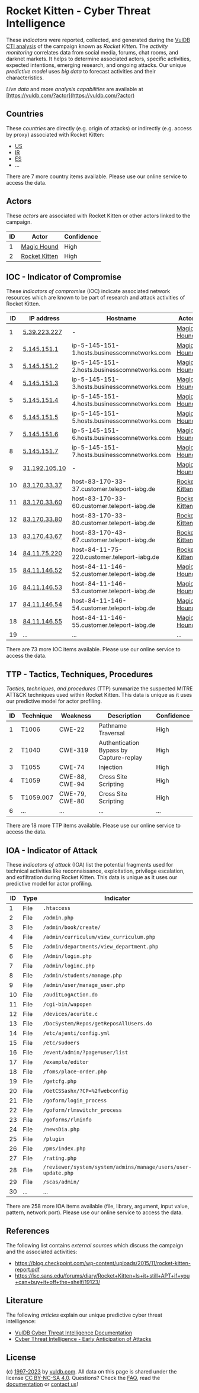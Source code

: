 # Rocket Kitten - Cyber Threat Intelligence

These _indicators_ were reported, collected, and generated during the [VulDB CTI analysis](https://vuldb.com/?kb.cti) of the campaign known as _Rocket Kitten_. The _activity monitoring_ correlates data from social media, forums, chat rooms, and darknet markets. It helps to determine associated actors, specific activities, expected intentions, emerging research, and ongoing attacks. Our unique _predictive model_ uses _big data_ to forecast activities and their characteristics.

_Live data_ and more _analysis capabilities_ are available at [https://vuldb.com/?actor](https://vuldb.com/?actor)

## Countries

These _countries_ are directly (e.g. origin of attacks) or indirectly (e.g. access by proxy) associated with Rocket Kitten:

* [US](https://vuldb.com/?country.us)
* [IR](https://vuldb.com/?country.ir)
* [ES](https://vuldb.com/?country.es)
* ...

There are 7 more country items available. Please use our online service to access the data.

## Actors

These _actors_ are associated with Rocket Kitten or other actors linked to the campaign.

ID | Actor | Confidence
-- | ----- | ----------
1 | [Magic Hound](https://vuldb.com/?actor.magic_hound) | High
2 | [Rocket Kitten](https://vuldb.com/?actor.rocket_kitten) | High

## IOC - Indicator of Compromise

These _indicators of compromise_ (IOC) indicate associated network resources which are known to be part of research and attack activities of Rocket Kitten.

ID | IP address | Hostname | Actor | Confidence
-- | ---------- | -------- | ----- | ----------
1 | [5.39.223.227](https://vuldb.com/?ip.5.39.223.227) | - | [Magic Hound](https://vuldb.com/?actor.magic_hound) | High
2 | [5.145.151.1](https://vuldb.com/?ip.5.145.151.1) | ip-5-145-151-1.hosts.businesscomnetworks.com | [Magic Hound](https://vuldb.com/?actor.magic_hound) | High
3 | [5.145.151.2](https://vuldb.com/?ip.5.145.151.2) | ip-5-145-151-2.hosts.businesscomnetworks.com | [Magic Hound](https://vuldb.com/?actor.magic_hound) | High
4 | [5.145.151.3](https://vuldb.com/?ip.5.145.151.3) | ip-5-145-151-3.hosts.businesscomnetworks.com | [Magic Hound](https://vuldb.com/?actor.magic_hound) | High
5 | [5.145.151.4](https://vuldb.com/?ip.5.145.151.4) | ip-5-145-151-4.hosts.businesscomnetworks.com | [Magic Hound](https://vuldb.com/?actor.magic_hound) | High
6 | [5.145.151.5](https://vuldb.com/?ip.5.145.151.5) | ip-5-145-151-5.hosts.businesscomnetworks.com | [Magic Hound](https://vuldb.com/?actor.magic_hound) | High
7 | [5.145.151.6](https://vuldb.com/?ip.5.145.151.6) | ip-5-145-151-6.hosts.businesscomnetworks.com | [Magic Hound](https://vuldb.com/?actor.magic_hound) | High
8 | [5.145.151.7](https://vuldb.com/?ip.5.145.151.7) | ip-5-145-151-7.hosts.businesscomnetworks.com | [Magic Hound](https://vuldb.com/?actor.magic_hound) | High
9 | [31.192.105.10](https://vuldb.com/?ip.31.192.105.10) | - | [Magic Hound](https://vuldb.com/?actor.magic_hound) | High
10 | [83.170.33.37](https://vuldb.com/?ip.83.170.33.37) | host-83-170-33-37.customer.teleport-iabg.de | [Rocket Kitten](https://vuldb.com/?actor.rocket_kitten) | High
11 | [83.170.33.60](https://vuldb.com/?ip.83.170.33.60) | host-83-170-33-60.customer.teleport-iabg.de | [Rocket Kitten](https://vuldb.com/?actor.rocket_kitten) | High
12 | [83.170.33.80](https://vuldb.com/?ip.83.170.33.80) | host-83-170-33-80.customer.teleport-iabg.de | [Rocket Kitten](https://vuldb.com/?actor.rocket_kitten) | High
13 | [83.170.43.67](https://vuldb.com/?ip.83.170.43.67) | host-83-170-43-67.customer.teleport-iabg.de | [Rocket Kitten](https://vuldb.com/?actor.rocket_kitten) | High
14 | [84.11.75.220](https://vuldb.com/?ip.84.11.75.220) | host-84-11-75-220.customer.teleport-iabg.de | [Rocket Kitten](https://vuldb.com/?actor.rocket_kitten) | High
15 | [84.11.146.52](https://vuldb.com/?ip.84.11.146.52) | host-84-11-146-52.customer.teleport-iabg.de | [Magic Hound](https://vuldb.com/?actor.magic_hound) | High
16 | [84.11.146.53](https://vuldb.com/?ip.84.11.146.53) | host-84-11-146-53.customer.teleport-iabg.de | [Magic Hound](https://vuldb.com/?actor.magic_hound) | High
17 | [84.11.146.54](https://vuldb.com/?ip.84.11.146.54) | host-84-11-146-54.customer.teleport-iabg.de | [Magic Hound](https://vuldb.com/?actor.magic_hound) | High
18 | [84.11.146.55](https://vuldb.com/?ip.84.11.146.55) | host-84-11-146-55.customer.teleport-iabg.de | [Magic Hound](https://vuldb.com/?actor.magic_hound) | High
19 | ... | ... | ... | ...

There are 73 more IOC items available. Please use our online service to access the data.

## TTP - Tactics, Techniques, Procedures

_Tactics, techniques, and procedures_ (TTP) summarize the suspected MITRE ATT&CK techniques used within Rocket Kitten. This data is unique as it uses our predictive model for actor profiling.

ID | Technique | Weakness | Description | Confidence
-- | --------- | -------- | ----------- | ----------
1 | T1006 | CWE-22 | Pathname Traversal | High
2 | T1040 | CWE-319 | Authentication Bypass by Capture-replay | High
3 | T1055 | CWE-74 | Injection | High
4 | T1059 | CWE-88, CWE-94 | Cross Site Scripting | High
5 | T1059.007 | CWE-79, CWE-80 | Cross Site Scripting | High
6 | ... | ... | ... | ...

There are 18 more TTP items available. Please use our online service to access the data.

## IOA - Indicator of Attack

These _indicators of attack_ (IOA) list the potential fragments used for technical activities like reconnaissance, exploitation, privilege escalation, and exfiltration during Rocket Kitten. This data is unique as it uses our predictive model for actor profiling.

ID | Type | Indicator | Confidence
-- | ---- | --------- | ----------
1 | File | `.htaccess` | Medium
2 | File | `/admin.php` | Medium
3 | File | `/admin/book/create/` | High
4 | File | `/admin/curriculum/view_curriculum.php` | High
5 | File | `/admin/departments/view_department.php` | High
6 | File | `/Admin/login.php` | High
7 | File | `/admin/loginc.php` | High
8 | File | `/admin/students/manage.php` | High
9 | File | `/admin/user/manage_user.php` | High
10 | File | `/auditLogAction.do` | High
11 | File | `/cgi-bin/wapopen` | High
12 | File | `/devices/acurite.c` | High
13 | File | `/DocSystem/Repos/getReposAllUsers.do` | High
14 | File | `/etc/ajenti/config.yml` | High
15 | File | `/etc/sudoers` | Medium
16 | File | `/event/admin/?page=user/list` | High
17 | File | `/example/editor` | High
18 | File | `/foms/place-order.php` | High
19 | File | `/getcfg.php` | Medium
20 | File | `/GetCSSashx/?CP=%2fwebconfig` | High
21 | File | `/goform/login_process` | High
22 | File | `/goform/rlmswitchr_process` | High
23 | File | `/goforms/rlminfo` | High
24 | File | `/newsDia.php` | Medium
25 | File | `/plugin` | Low
26 | File | `/pms/index.php` | High
27 | File | `/rating.php` | Medium
28 | File | `/reviewer/system/system/admins/manage/users/user-update.php` | High
29 | File | `/scas/admin/` | Medium
30 | ... | ... | ...

There are 258 more IOA items available (file, library, argument, input value, pattern, network port). Please use our online service to access the data.

## References

The following list contains _external sources_ which discuss the campaign and the associated activities:

* https://blog.checkpoint.com/wp-content/uploads/2015/11/rocket-kitten-report.pdf
* https://isc.sans.edu/forums/diary/Rocket+Kitten+Is+it+still+APT+if+you+can+buy+it+off+the+shelf/19123/

## Literature

The following _articles_ explain our unique predictive cyber threat intelligence:

* [VulDB Cyber Threat Intelligence Documentation](https://vuldb.com/?kb.cti)
* [Cyber Threat Intelligence - Early Anticipation of Attacks](https://www.scip.ch/en/?labs.20201022)

## License

(c) [1997-2023](https://vuldb.com/?kb.changelog) by [vuldb.com](https://vuldb.com/?kb.about). All data on this page is shared under the license [CC BY-NC-SA 4.0](https://creativecommons.org/licenses/by-nc-sa/4.0/). Questions? Check the [FAQ](https://vuldb.com/?kb.faq), read the [documentation](https://vuldb.com/?kb) or [contact us](https://vuldb.com/?contact)!
